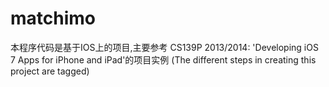 matchimo
==========

<P>本程序代码是基于IOS上的项目,主要参考 CS139P 2013/2014: 'Developing iOS 7 Apps for iPhone and iPad'的项目实例 (The different steps in creating this project are tagged)
